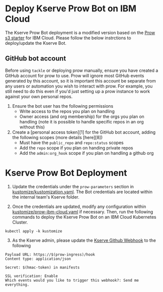 # Deploy Kserve Prow Bot on IBM Cloud

The Kserve Prow Bot deployment is a modified version based on the [Prow s3 starter](https://github.com/kubernetes/test-infra/blob/master/config/prow/cluster/starter-s3.yaml) for IBM Cloud. Please follow the below instrctions to deploy/update the Kserve Bot.

## GitHub bot account

Before using `tackle` or deploying prow manually, ensure you have created a
GitHub account for prow to use.  Prow will ignore most GitHub events generated
by this account, so it is important this account be separate from any users or
automation you wish to interact with prow. For example, you still need to do
this even if you'd just setting up a prow instance to work against your own
personal repos.

1. Ensure the bot user has the following permissions
    - Write access to the repos you plan on handling
    - Owner access (and org membership) for the orgs you plan on handling (note
      it is possible to handle specific repos in an org without this)
1. Create a [personal access token][1] for the GitHub bot account, adding the
   following scopes (more details [here][8])
    - Must have the `public_repo` and `repo:status` scopes
    - Add the `repo` scope if you plan on handing private repos
    - Add the `admin:org_hook` scope if you plan on handling a github org

# Kserve Prow Bot Deployment

1. Update the credentials under the `prow-parameters` section in [kustomize/kustomization.yaml](kustomize/kustomization.yaml). The Bot credentials are located within the internal team's Kserve folder.

2. Once the credentials are updated, modify any configuration within [kustomize/prow-ibm-cloud.yaml](kustomize/prow-ibm-cloud.yaml) if necessary. Then, run the following commands to deploy the Kserve Prow Bot on an IBM Cloud Kubernetes Cluster.
```shell
kubectl apply -k kustomize
```

3. As the Kserve admin, please update the [Kserve Github Webhook](https://github.com/organizations/kserve/settings/hooks) to the following
```
Payload URL: https://$(prow-ingress)/hook
Content type: application/json

Secret: $(hmac-token) in manifests

SSL verification: Enable
Which events would you like to trigger this webhook?: Send me everything.
```

